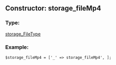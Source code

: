 ## Constructor: storage\_fileMp4  

### Type: 

[storage\_FileType](../types/storage_FileType.md)
### Example:

```
$storage_fileMp4 = ['_' => storage_fileMp4', ];
```
